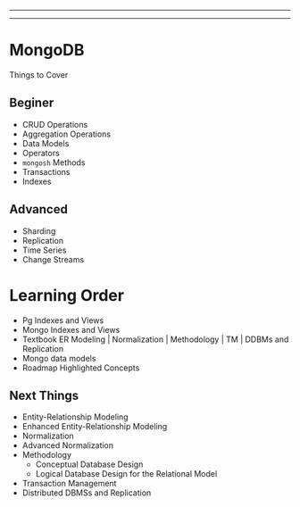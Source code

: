 

---
---
# MongoDB
Things to Cover
## Beginer
- CRUD Operations
- Aggregation Operations
- Data Models
- Operators
- `mongosh` Methods
- Transactions
- Indexes

## Advanced
- Sharding
- Replication
- Time Series
- Change Streams

# Learning Order
- Pg Indexes and Views
- Mongo Indexes and Views
- Textbook ER Modeling | Normalization | Methodology | TM | DDBMs and Replication
- Mongo data models
- Roadmap Highlighted Concepts

## Next Things
- Entity-Relationship Modeling
- Enhanced Entity-Relationship Modeling
- Normalization
- Advanced Normalization
- Methodology
  - Conceptual Database Design
  - Logical Database Design for the Relational Model
- Transaction Management
- Distributed DBMSs and Replication